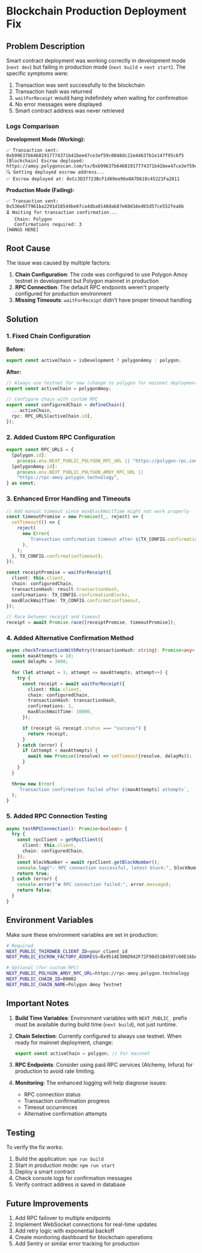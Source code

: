 # Blockchain Production Deployment Fix

## Problem Description

Smart contract deployment was working correctly in development mode (`next dev`) but failing in production mode (`next build` + `next start`). The specific symptoms were:

1. Transaction was sent successfully to the blockchain
2. Transaction hash was returned
3. `waitForReceipt` would hang indefinitely when waiting for confirmation
4. No error messages were displayed
5. Smart contract address was never retrieved

### Logs Comparison

**Development Mode (Working):**
```
✅ Transaction sent: 0xb99637b64681917774371b41bee47ce3ef59c0048dc22e44637b1e147f95c6f5
[Blockchain] Escrow deployed: https://amoy.polygonscan.com/tx/0xb99637b64681917774371b41bee47ce3ef59c0048dc22e44637b1e147f95c6f5
🔍 Getting deployed escrow address...
✅ Escrow deployed at: 0xCc3D37723BcF1d69ee96e8A7D610c45221Fa2811
```

**Production Mode (Failing):**
```
✅ Transaction sent: 0x536e677961ba2291d16544be6fca4dba0148dab87e68d16ed65d57ce552fea6b
⏳ Waiting for transaction confirmation...
   Chain: Polygon
   Confirmations required: 3
[HANGS HERE]
```

## Root Cause

The issue was caused by multiple factors:

1. **Chain Configuration**: The code was configured to use Polygon Amoy testnet in development but Polygon mainnet in production
2. **RPC Connection**: The default RPC endpoints weren't properly configured for production environment
3. **Missing Timeouts**: `waitForReceipt` didn't have proper timeout handling

## Solution

### 1. Fixed Chain Configuration

**Before:**
```typescript
export const activeChain = isDevelopment ? polygonAmoy : polygon;
```

**After:**
```typescript
// Always use testnet for now (change to polygon for mainnet deployment)
export const activeChain = polygonAmoy;

// Configure chain with custom RPC
export const configuredChain = defineChain({
  ...activeChain,
  rpc: RPC_URLS[activeChain.id],
});
```

### 2. Added Custom RPC Configuration

```typescript
export const RPC_URLS = {
  [polygon.id]:
    process.env.NEXT_PUBLIC_POLYGON_RPC_URL || "https://polygon-rpc.com",
  [polygonAmoy.id]:
    process.env.NEXT_PUBLIC_POLYGON_AMOY_RPC_URL ||
    "https://rpc-amoy.polygon.technology",
} as const;
```

### 3. Enhanced Error Handling and Timeouts

```typescript
// Add manual timeout since maxBlockWaitTime might not work properly
const timeoutPromise = new Promise((_, reject) => {
  setTimeout(() => {
    reject(
      new Error(
        `Transaction confirmation timeout after ${TX_CONFIG.confirmationTimeout}ms`,
      ),
    );
  }, TX_CONFIG.confirmationTimeout);
});

const receiptPromise = waitForReceipt({
  client: this.client,
  chain: configuredChain,
  transactionHash: result.transactionHash,
  confirmations: TX_CONFIG.confirmationBlocks,
  maxBlockWaitTime: TX_CONFIG.confirmationTimeout,
});

// Race between receipt and timeout
receipt = await Promise.race([receiptPromise, timeoutPromise]);
```

### 4. Added Alternative Confirmation Method

```typescript
async checkTransactionWithRetry(transactionHash: string): Promise<any> {
  const maxAttempts = 10;
  const delayMs = 3000;

  for (let attempt = 1; attempt <= maxAttempts; attempt++) {
    try {
      const receipt = await waitForReceipt({
        client: this.client,
        chain: configuredChain,
        transactionHash: transactionHash,
        confirmations: 1,
        maxBlockWaitTime: 10000,
      });

      if (receipt && receipt.status === "success") {
        return receipt;
      }
    } catch (error) {
      if (attempt < maxAttempts) {
        await new Promise((resolve) => setTimeout(resolve, delayMs));
      }
    }
  }

  throw new Error(
    `Transaction confirmation failed after ${maxAttempts} attempts`,
  );
}
```

### 5. Added RPC Connection Testing

```typescript
async testRPCConnection(): Promise<boolean> {
  try {
    const rpcClient = getRpcClient({
      client: this.client,
      chain: configuredChain,
    });
    const blockNumber = await rpcClient.getBlockNumber();
    console.log("✅ RPC connection successful, latest block:", blockNumber);
    return true;
  } catch (error) {
    console.error("❌ RPC connection failed:", error.message);
    return false;
  }
}
```

## Environment Variables

Make sure these environment variables are set in production:

```bash
# Required
NEXT_PUBLIC_THIRDWEB_CLIENT_ID=your_client_id
NEXT_PUBLIC_ESCROW_FACTORY_ADDRESS=0x9514E386D942F72F98d51B4597c60E16bAD24c5B

# Optional (for custom RPC)
NEXT_PUBLIC_POLYGON_AMOY_RPC_URL=https://rpc-amoy.polygon.technology
NEXT_PUBLIC_CHAIN_ID=80002
NEXT_PUBLIC_CHAIN_NAME=Polygon Amoy Testnet
```

## Important Notes

1. **Build Time Variables**: Environment variables with `NEXT_PUBLIC_` prefix must be available during build time (`next build`), not just runtime.

2. **Chain Selection**: Currently configured to always use testnet. When ready for mainnet deployment, change:
   ```typescript
   export const activeChain = polygon; // For mainnet
   ```

3. **RPC Endpoints**: Consider using paid RPC services (Alchemy, Infura) for production to avoid rate limiting.

4. **Monitoring**: The enhanced logging will help diagnose issues:
   - RPC connection status
   - Transaction confirmation progress
   - Timeout occurrences
   - Alternative confirmation attempts

## Testing

To verify the fix works:

1. Build the application: `npm run build`
2. Start in production mode: `npm run start`
3. Deploy a smart contract
4. Check console logs for confirmation messages
5. Verify contract address is saved in database

## Future Improvements

1. Add RPC failover to multiple endpoints
2. Implement WebSocket connections for real-time updates
3. Add retry logic with exponential backoff
4. Create monitoring dashboard for blockchain operations
5. Add Sentry or similar error tracking for production